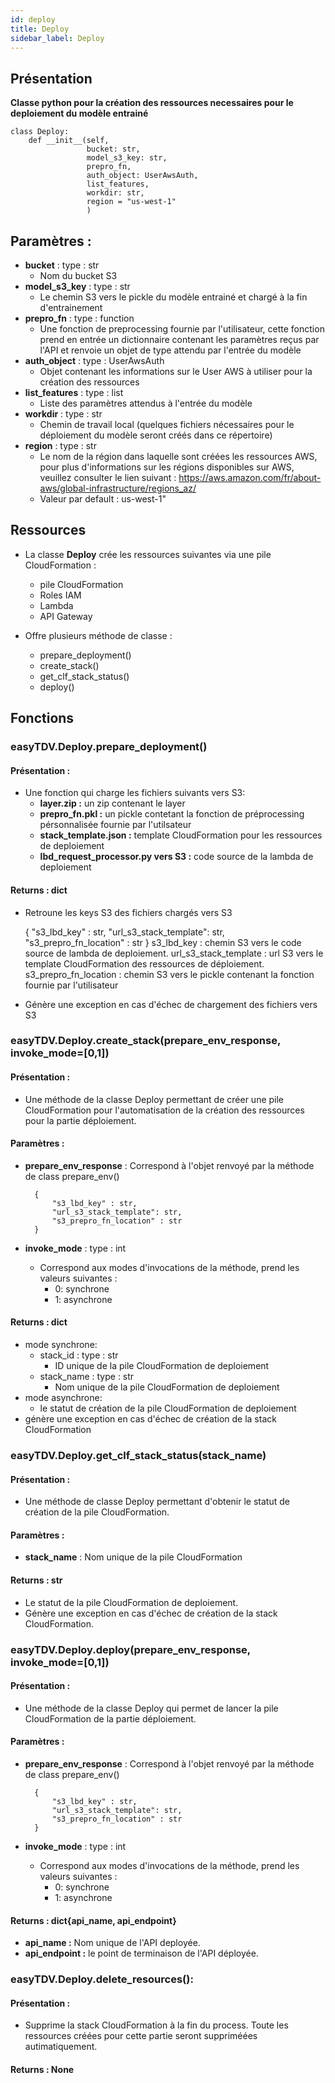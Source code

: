 ```yaml
---
id: deploy
title: Deploy
sidebar_label: Deploy
---
```



## Présentation

**Classe python pour la création des ressources necessaires pour le deploiement du modèle entrainé**

```express
class Deploy:
    def __init__(self,
                 bucket: str,
                 model_s3_key: str,
                 prepro_fn,
                 auth_object: UserAwsAuth,
                 list_features,
                 workdir: str,
                 region = "us-west-1"
                 )
```
## Paramètres : 
* **bucket** : type : str
    * Nom du bucket S3 
* **model_s3_key** : type : str
    * Le chemin S3 vers le pickle du modèle entrainé et chargé à la fin d'entrainement 
* **prepro_fn** : type : function
    * Une fonction de preprocessing fournie par l'utilisateur, cette fonction prend en entrée un dictionnaire contenant les paramètres reçus par l'API et renvoie un objet de type attendu par l'entrée du modèle 
* **auth_object** : type : UserAwsAuth
    * Objet contenant les informations sur le User AWS à utiliser pour la création des ressources
* **list_features** : type : list
    * Liste des paramètres attendus à l'entrée du modèle
* **workdir** : type : str
    * Chemin de travail local (quelques fichiers nécessaires pour le déploiement du modèle seront créés dans ce répertoire) 
* **region** : type : str
    * Le nom de la région dans laquelle sont créées les ressources AWS, pour plus d'informations sur les régions disponibles sur AWS, veuillez consulter le lien suivant : https://aws.amazon.com/fr/about-aws/global-infrastructure/regions_az/
    * Valeur par default : us-west-1"

## Ressources
* La classe **Deploy** crée les ressources suivantes via une pile CloudFormation :
    * pile CloudFormation
    * Roles IAM
    * Lambda
    * API Gateway

* Offre plusieurs méthode de classe : 
    * prepare_deployment()
    * create_stack()
    * get_clf_stack_status()
    * deploy()


## Fonctions 

### easyTDV.Deploy.prepare_deployment()
#### Présentation : 
* Une fonction qui charge les fichiers suivants vers S3:
    * **layer.zip :** un zip contenant le layer <dill>
    * **prepro_fn.pkl :** un pickle contetant la fonction de préprocessing pérsonnalisée fournie par l'utilsateur
    * **stack_template.json :** template CloudFormation pour les ressources de deploiement
    * **lbd_request_processor.py vers S3 :** code source de la lambda de deploiement
#### Returns : dict
* Retroune les keys S3 des fichiers chargés vers S3
  

    {
        "s3_lbd_key" : str,
        "url_s3_stack_template": str,
        "s3_prepro_fn_location" : str
    } 
    s3_lbd_key : chemin S3 vers le code source de lambda de deploiement.
    url_s3_stack_template : url S3 vers le template CloudFormation des ressources de déploiement.
    s3_prepro_fn_location : chemin S3 vers le pickle contenant la fonction fournie par l'utilisateur 

* Génère une exception en cas d'échec de chargement des fichiers vers S3


### easyTDV.Deploy.create_stack(prepare_env_response, invoke_mode=[0,1])
#### Présentation : 
* Une méthode de la classe Deploy permettant de créer une pile CloudFormation pour l'automatisation de la création des ressources pour la partie déploiement.
#### Paramètres : 
* **prepare_env_response** :
    Correspond à l'objet renvoyé par la méthode de class prepare_env()

        {
            "s3_lbd_key" : str,
            "url_s3_stack_template": str,
            "s3_prepro_fn_location" : str
        } 

* **invoke_mode** : type : int 
    * Correspond aux modes d'invocations de la méthode, prend les valeurs suivantes :    
        - 0: synchrone
        - 1: asynchrone
#### Returns : dict
* mode synchrone:
    * stack_id : type : str 
        * ID unique de la pile CloudFormation de deploiement
    * stack_name : type : str  
        * Nom unique de la pile CloudFormation de deploiement
* mode asynchrone: 
    * le statut de création de la pile CloudFormation de deploiement
* génère une exception en cas d'échec de création de la stack CloudFormation


### easyTDV.Deploy.get_clf_stack_status(stack_name)
#### Présentation : 
* Une méthode de classe Deploy permettant d'obtenir le statut de création de la pile CloudFormation. 
#### Paramètres : 
* **stack_name** : Nom unique de la pile CloudFormation

#### Returns : str
* Le statut de la pile CloudFormation de deploiement.
* Génère une exception en cas d'échec de création de la stack CloudFormation.

### easyTDV.Deploy.deploy(prepare_env_response, invoke_mode=[0,1])
#### Présentation : 
* Une méthode de la classe Deploy qui permet de lancer la pile CloudFormation de la partie déploiement. 
#### Paramètres : 
* **prepare_env_response** : 
    Correspond à l'objet renvoyé par la méthode de class prepare_env()

        {
            "s3_lbd_key" : str,
            "url_s3_stack_template": str,
            "s3_prepro_fn_location" : str
        } 
* **invoke_mode** : type : int 
    * Correspond aux modes d'invocations de la méthode, prend les valeurs suivantes : 
        - 0: synchrone
        - 1: asynchrone

#### Returns : dict{api_name, api_endpoint}
* **api_name :** Nom unique de l'API deployée.
* **api_endpoint :** le point de terminaison de l'API déployée.


### easyTDV.Deploy.delete_resources():
#### Présentation : 
* Supprime la stack CloudFormation à la fin du process. Toute les ressources créées pour cette partie seront suppriméées autimatiquement.

#### Returns : None
